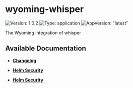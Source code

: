 # wyoming-whisper

![Version: 1.0.2](https://img.shields.io/badge/Version-1.0.2-informational?style=flat-square) ![Type: application](https://img.shields.io/badge/Type-application-informational?style=flat-square) ![AppVersion: "latest"](https://img.shields.io/badge/AppVersion-"latest"-informational?style=flat-square)

The Wyoming integration of whisper

## Available Documentation

- [**Changelog**](CHANGELOG)

- [**Helm Security**](container-security)

- [**Helm Security**](helm-security)

